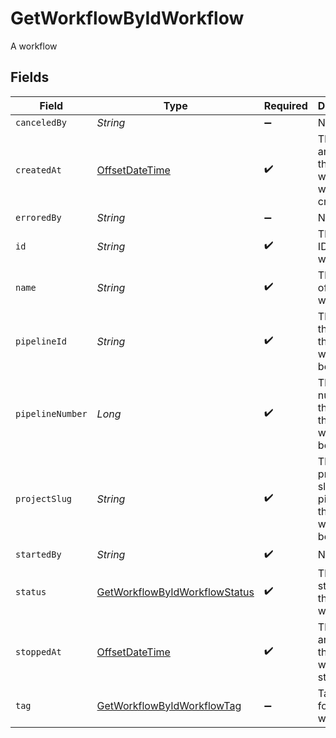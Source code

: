 # GetWorkflowByIdWorkflow

A workflow


## Fields

| Field                                                                                     | Type                                                                                      | Required                                                                                  | Description                                                                               | Example                                                                                   |
| ----------------------------------------------------------------------------------------- | ----------------------------------------------------------------------------------------- | ----------------------------------------------------------------------------------------- | ----------------------------------------------------------------------------------------- | ----------------------------------------------------------------------------------------- |
| `canceledBy`                                                                              | *String*                                                                                  | :heavy_minus_sign:                                                                        | N/A                                                                                       |                                                                                           |
| `createdAt`                                                                               | [OffsetDateTime](https://docs.oracle.com/javase/8/docs/api/java/time/OffsetDateTime.html) | :heavy_check_mark:                                                                        | The date and time the workflow was created.                                               |                                                                                           |
| `erroredBy`                                                                               | *String*                                                                                  | :heavy_minus_sign:                                                                        | N/A                                                                                       |                                                                                           |
| `id`                                                                                      | *String*                                                                                  | :heavy_check_mark:                                                                        | The unique ID of the workflow.                                                            |                                                                                           |
| `name`                                                                                    | *String*                                                                                  | :heavy_check_mark:                                                                        | The name of the workflow.                                                                 | build-and-test                                                                            |
| `pipelineId`                                                                              | *String*                                                                                  | :heavy_check_mark:                                                                        | The ID of the pipeline this workflow belongs to.                                          | 5034460f-c7c4-4c43-9457-de07e2029e7b                                                      |
| `pipelineNumber`                                                                          | *Long*                                                                                    | :heavy_check_mark:                                                                        | The number of the pipeline this workflow belongs to.                                      | 25                                                                                        |
| `projectSlug`                                                                             | *String*                                                                                  | :heavy_check_mark:                                                                        | The project-slug for the pipeline this workflow belongs to.                               | gh/CircleCI-Public/api-preview-docs                                                       |
| `startedBy`                                                                               | *String*                                                                                  | :heavy_check_mark:                                                                        | N/A                                                                                       |                                                                                           |
| `status`                                                                                  | [GetWorkflowByIdWorkflowStatus](../../models/operations/GetWorkflowByIdWorkflowStatus.md) | :heavy_check_mark:                                                                        | The current status of the workflow.                                                       |                                                                                           |
| `stoppedAt`                                                                               | [OffsetDateTime](https://docs.oracle.com/javase/8/docs/api/java/time/OffsetDateTime.html) | :heavy_check_mark:                                                                        | The date and time the workflow stopped.                                                   |                                                                                           |
| `tag`                                                                                     | [GetWorkflowByIdWorkflowTag](../../models/operations/GetWorkflowByIdWorkflowTag.md)       | :heavy_minus_sign:                                                                        | Tag used for the workflow                                                                 | setup                                                                                     |